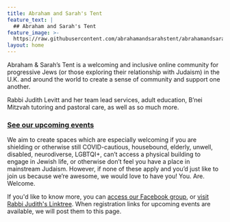 ```yaml
---
title: Abraham and Sarah's Tent
feature_text: |
  ## Abraham and Sarah's Tent
feature_image: >-
  https://raw.githubusercontent.com/abrahamandsarahstent/abrahamandsarahstent.github.io/main/images/tent.png
layout: home
---
```


Abraham & Sarah’s Tent is a welcoming and inclusive online community for progressive Jews (or those exploring their relationship with Judaism) in the U.K. and around the world to create a sense of community and support one another. 

Rabbi Judith Levitt and her team lead services, adult education, B’nei Mitzvah tutoring and pastoral care, as well as so much more.

### [See our upcoming events](https://abrahamandsarahstent.github.io/events)

We aim to create spaces which are especially welcoming if you are shielding or otherwise still COVID-cautious, housebound, elderly, unwell, disabled, neurodiverse, LGBTQI+, can’t access a physical building to engage in Jewish life, or otherwise don’t feel you have a place in mainstream Judaism. However, if none of these apply and you’d just like to join us because we’re awesome, we would love to have you! You. Are. Welcome.

If you'd like to know more, you can [access our Facebook group](https://www.facebook.com/groups/557302445794217), or [visit Rabbi Judith's Linktree](https://linktr.ee/rabbijudith). When registration links for upcoming events are available, we will post them to this page.
